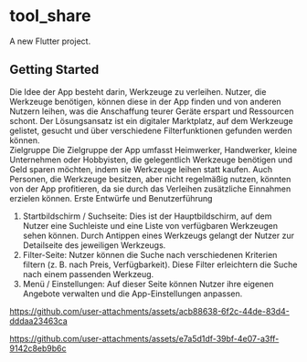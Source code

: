 # tool_share

A new Flutter project.

## Getting Started

Die Idee der App besteht darin, Werkzeuge zu verleihen. Nutzer, die Werkzeuge 
benötigen, können diese in der App finden und von anderen Nutzern leihen, was die 
Anschaffung teurer Geräte erspart und Ressourcen schont. Der Lösungsansatz ist ein 
digitaler Marktplatz, auf dem Werkzeuge gelistet, gesucht und über verschiedene 
Filterfunktionen gefunden werden können.  
Zielgruppe 
Die Zielgruppe der App umfasst Heimwerker, Handwerker, kleine Unternehmen oder 
Hobbyisten, die gelegentlich Werkzeuge benötigen und Geld sparen möchten, indem sie 
Werkzeuge leihen statt kaufen. Auch Personen, die Werkzeuge besitzen, aber nicht 
regelmäßig nutzen, könnten von der App profitieren, da sie durch das Verleihen 
zusätzliche Einnahmen erzielen können. 
Erste Entwürfe und Benutzerführung  
1. Startbildschirm / Suchseite: Dies ist der Hauptbildschirm, auf dem Nutzer eine 
Suchleiste und eine Liste von verfügbaren Werkzeugen sehen können. Durch 
Antippen eines Werkzeugs gelangt der Nutzer zur Detailseite des jeweiligen 
Werkzeugs. 
2.  Filter-Seite: Nutzer können die Suche nach verschiedenen Kriterien filtern (z. B. 
nach Preis, Verfügbarkeit). Diese Filter erleichtern die Suche nach einem 
passenden Werkzeug. 
3. Menü / Einstellungen: Auf dieser Seite können Nutzer ihre eigenen Angebote 
verwalten und die App-Einstellungen anpassen.



https://github.com/user-attachments/assets/acb88638-6f2c-44de-83d4-dddaa23463ca



https://github.com/user-attachments/assets/e7a5d1df-39bf-4e07-a3ff-9142c8eb9b6c


